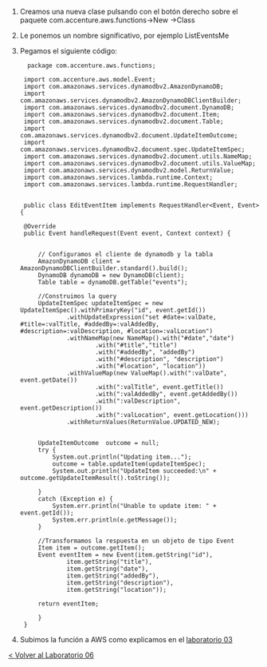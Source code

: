 
1. Creamos una nueva clase pulsando con el botón derecho sobre el paquete com.accenture.aws.functions->New ->Class
2. Le ponemos un nombre significativo, por ejemplo ListEventsMe
3. Pegamos el siguiente código:

		 package com.accenture.aws.functions;
	
		import com.accenture.aws.model.Event;
		import com.amazonaws.services.dynamodbv2.AmazonDynamoDB;
		import com.amazonaws.services.dynamodbv2.AmazonDynamoDBClientBuilder;
		import com.amazonaws.services.dynamodbv2.document.DynamoDB;
		import com.amazonaws.services.dynamodbv2.document.Item;
		import com.amazonaws.services.dynamodbv2.document.Table;
		import com.amazonaws.services.dynamodbv2.document.UpdateItemOutcome;
		import com.amazonaws.services.dynamodbv2.document.spec.UpdateItemSpec;
		import com.amazonaws.services.dynamodbv2.document.utils.NameMap;
		import com.amazonaws.services.dynamodbv2.document.utils.ValueMap;
		import com.amazonaws.services.dynamodbv2.model.ReturnValue;
		import com.amazonaws.services.lambda.runtime.Context;
		import com.amazonaws.services.lambda.runtime.RequestHandler;
		
		
		public class EditEventItem implements RequestHandler<Event, Event> {
	  
		@Override
	    public Event handleRequest(Event event, Context context) {
	    	
		
			// Configuramos el cliente de dynamodb y la tabla    	    	 
			AmazonDynamoDB client = AmazonDynamoDBClientBuilder.standard().build();	    	
		    DynamoDB dynamoDB = new DynamoDB(client);
		    Table table = dynamoDB.getTable("events");
		    
		    //Construimos la query
		    UpdateItemSpec updateItemSpec = new UpdateItemSpec().withPrimaryKey("id", event.getId())
		    		.withUpdateExpression("set #date=:valDate, #title=:valTitle, #addedBy=:valAddedBy, #description=:valDescription, #location=:valLocation")
		    		.withNameMap(new NameMap().with("#date","date")
		    				.with("#title","title")
		    				.with("#addedBy", "addedBy")
		    				.with("#description", "description")
		    				.with("#location", "location"))
		    		.withValueMap(new ValueMap().with(":valDate", event.getDate())
		    				.with(":valTitle", event.getTitle())
		    				.with(":valAddedBy", event.getAddedBy())
		    				.with(":valDescription", event.getDescription())
		    				.with(":valLocation", event.getLocation()))
		    		.withReturnValues(ReturnValue.UPDATED_NEW);
		    		
		            
		    UpdateItemOutcome  outcome = null;
	        try {
	            System.out.println("Updating item...");
	            outcome = table.updateItem(updateItemSpec);
	            System.out.println("UpdateItem succeeded:\n" + outcome.getUpdateItemResult().toString());
	
	        }
	        catch (Exception e) {
	            System.err.println("Unable to update item: " + event.getId());
	            System.err.println(e.getMessage());
	        }
	        
	        //Transformamos la respuesta en un objeto de tipo Event 
	        Item item = outcome.getItem();
		    Event eventItem = new Event(item.getString("id"),
	    			item.getString("title"), 
	    			item.getString("date"), 
	    			item.getString("addedBy"), 
	    			item.getString("description"), 
	    			item.getString("location"));
		    
		    return eventItem;
	
	    	}
	   	}
	



5. Subimos la función a AWS como explicamos en el [laboratorio 03](../EventsList#subir-la-funci%C3%B3n-a-aws)


[< Volver al Laboratorio 06 ](../lab-06#crear-endpoint-3) 